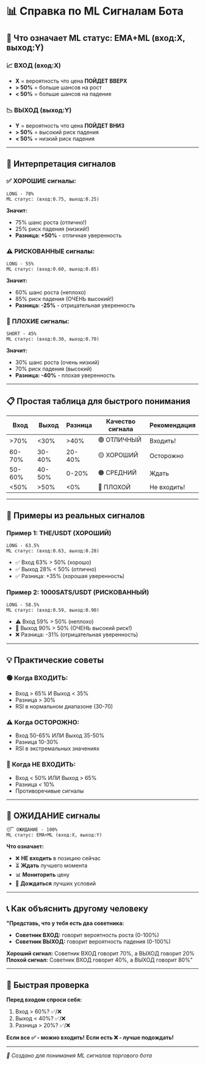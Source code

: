 # 📊 Справка по ML Сигналам Бота

## 🤖 Что означает ML статус: EMA+ML (вход:X, выход:Y)

### 📈 **ВХОД (вход:X)**
- **X** = вероятность что цена **ПОЙДЕТ ВВЕРХ**
- **> 50%** = больше шансов на рост
- **< 50%** = больше шансов на падение

### 📉 **ВЫХОД (выход:Y)**
- **Y** = вероятность что цена **ПОЙДЕТ ВНИЗ**
- **> 50%** = высокий риск падения
- **< 50%** = низкий риск падения

---

## 🎯 **Интерпретация сигналов**

### ✅ **ХОРОШИЕ сигналы:**
```
LONG - 70%
ML статус: (вход:0.75, выход:0.25)
```
**Значит:**
- 75% шанс роста (отлично!)
- 25% риск падения (низкий!)
- **Разница: +50%** - отличная уверенность

### ⚠️ **РИСКОВАННЫЕ сигналы:**
```
LONG - 55%
ML статус: (вход:0.60, выход:0.85)
```
**Значит:**
- 60% шанс роста (неплохо)
- 85% риск падения (ОЧЕНЬ высокий!)
- **Разница: -25%** - отрицательная уверенность

### 🚨 **ПЛОХИЕ сигналы:**
```
SHORT - 45%
ML статус: (вход:0.30, выход:0.70)
```
**Значит:**
- 30% шанс роста (очень низкий)
- 70% риск падения (высокий)
- **Разница: -40%** - плохая уверенность

---

## 📋 **Простая таблица для быстрого понимания**

| Вход | Выход | Разница | Качество сигнала | Рекомендация |
|------|-------|---------|------------------|--------------|
| >70% | <30%  | >40%    | 🟢 ОТЛИЧНЫЙ      | Входить!     |
| 60-70%| 30-40%| 20-40%  | 🟡 ХОРОШИЙ       | Осторожно    |
| 50-60%| 40-50%| 0-20%   | 🟠 СРЕДНИЙ       | Ждать        |
| <50% | >50%  | <0%     | 🔴 ПЛОХОЙ        | Не входить!  |

---

## 🎯 **Примеры из реальных сигналов**

### Пример 1: THE/USDT (ХОРОШИЙ)
```
LONG - 63.5%
ML статус: (вход:0.63, выход:0.28)
```
- ✅ Вход 63% > 50% (хорошо)
- ✅ Выход 28% < 50% (отлично)
- ✅ Разница: +35% (хорошая уверенность)

### Пример 2: 1000SATS/USDT (РИСКОВАННЫЙ)
```
LONG - 58.5%
ML статус: (вход:0.59, выход:0.90)
```
- ⚠️ Вход 59% > 50% (неплохо)
- 🚨 Выход 90% > 50% (ОЧЕНЬ высокий риск!)
- ❌ Разница: -31% (отрицательная уверенность)

---

## 💡 **Практические советы**

### 🟢 **Когда ВХОДИТЬ:**
- Вход > 65% И Выход < 35%
- Разница > 30%
- RSI в нормальном диапазоне (30-70)

### ⚠️ **Когда ОСТОРОЖНО:**
- Вход 50-65% ИЛИ Выход 35-50%
- Разница 10-30%
- RSI в экстремальных значениях

### 🚨 **Когда НЕ ВХОДИТЬ:**
- Вход < 50% ИЛИ Выход > 65%
- Разница < 10%
- Противоречивые сигналы

---

## 🔄 **ОЖИДАНИЕ сигналы**

```
😴 ОЖИДАНИЕ - 100%
ML статус: EMA+ML (вход:X, выход:Y)
```
**Что означает:**
- ❌ **НЕ входить** в позицию сейчас
- ⏳ **Ждать** лучшего момента
- 📊 **Мониторить** цену
- 🎯 **Дождаться** лучших условий

---

## 📞 **Как объяснить другому человеку**

**"Представь, что у тебя есть два советника:**
- **Советник ВХОД:** говорит вероятность роста (0-100%)
- **Советник ВЫХОД:** говорит вероятность падения (0-100%)

**Хороший сигнал:** Советник ВХОД говорит 70%, а ВЫХОД говорит 20%
**Плохой сигнал:** Советник ВХОД говорит 40%, а ВЫХОД говорит 80%"

---

## 🎯 **Быстрая проверка**

**Перед входом спроси себя:**
1. Вход > 60%? ✅/❌
2. Выход < 40%? ✅/❌  
3. Разница > 20%? ✅/❌

**Если все ✅ - можно входить!**
**Если есть ❌ - лучше подождать!**

---

*🤖 Создано для понимания ML сигналов торгового бота*




